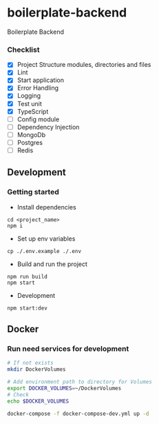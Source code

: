 # boilerplate-backend
Boilerplate Backend

### Checklist
- [x] Project Structure modules, directories and files
- [x] Lint
- [x] Start application
- [x] Error Handling
- [x] Logging
- [x] Test unit
- [x] TypeScript
- [ ] Config module
- [ ] Dependency Injection
- [ ] MongoDb
- [ ] Postgres
- [ ] Redis

## Development

### Getting started
- Install dependencies
```
cd <project_name>
npm i
```

- Set up env variables
```
cp ./.env.example ./.env
```

- Build and run the project
```
npm run build
npm start
```

- Development
```
npm start:dev
```

## Docker
### Run need services for development
```bash
# If not exists
mkdir DockerVolumes

# Add environment path to directory for Volumes
export DOCKER_VOLUMES=~/DockerVolumes
# Check
echo $DOCKER_VOLUMES

docker-compose -f docker-compose-dev.yml up -d
```
